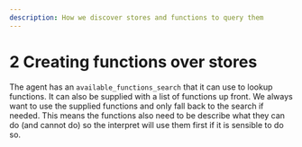 ```yaml
---
description: How we discover stores and functions to query them
---
```


# 2 Creating functions over stores

The agent has an `available_functions_search` that it can use to lookup functions. It can also be supplied with a list of functions up front. We always want to use the supplied functions and only fall back to the search if needed. This means the functions also need to be describe what they can do (and cannot do) so the interpret will use them first if it is sensible to do so.

